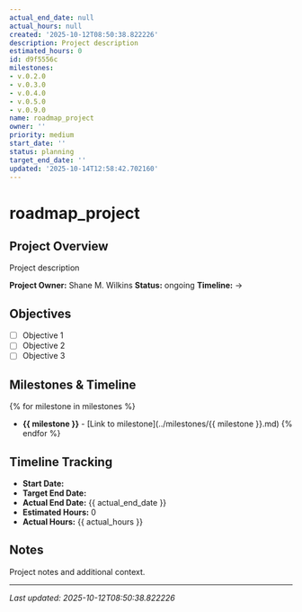 ```yaml
---
actual_end_date: null
actual_hours: null
created: '2025-10-12T08:50:38.822226'
description: Project description
estimated_hours: 0
id: d9f5556c
milestones:
- v.0.2.0
- v.0.3.0
- v.0.4.0
- v.0.5.0
- v.0.9.0
name: roadmap_project
owner: ''
priority: medium
start_date: ''
status: planning
target_end_date: ''
updated: '2025-10-14T12:58:42.702160'
---
```


# roadmap_project

## Project Overview

Project description

**Project Owner:** Shane M. Wilkins
**Status:** ongoing
**Timeline:**  → 

## Objectives

- [ ] Objective 1
- [ ] Objective 2
- [ ] Objective 3

## Milestones & Timeline

{% for milestone in milestones %}
- **{{ milestone }}** - [Link to milestone](../milestones/{{ milestone }}.md)
{% endfor %}

## Timeline Tracking

- **Start Date:** 
- **Target End Date:** 
- **Actual End Date:** {{ actual_end_date }}
- **Estimated Hours:** 0
- **Actual Hours:** {{ actual_hours }}

## Notes

Project notes and additional context.

---
*Last updated: 2025-10-12T08:50:38.822226*